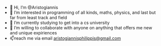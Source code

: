 - 👋 Hi, I’m @Aristogiannis
- 👀 I’m interested in programming of all kinds, maths, physics, and last but far from least track and field  
- 🌱 I’m currently studying to get into a cs university 
- 💞️ I’m willing to collaborate with anyone on anything that offers me new and unique expiriences  
- 📫reach me via email aristogiannisphilippis@gmail.com

